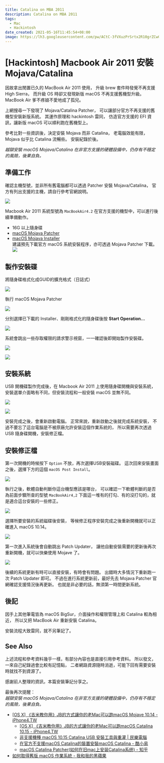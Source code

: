 ```yaml
---
title: Catalina on MBA 2011
description: Catalina on MBA 2011
tags:
  - Mac
  - Hackintosh
date_created: 2021-05-16T11:45:54+08:00
image: https://lh3.googleusercontent.com/pw/ACtC-3fVXuzPrSrtx2R10grZCwGi5meFEzFOuBSgtw8JrnWZ4N9G2MOCHLb41djGH8w9KeBv3wazMhPvopYCxvlLDcYrhAhB8JwJC4RYb4WkZo2EWUEXVjMquzbs7S5wYhLbasNhNq1nXFXKqZ6pqD4_qNv-8w=w800-no?authuser=0
---
```


# [Hackintosh] Macbook Air 2011 安裝 Mojava/Catalina

因故拿出閒置已久的 MacBook Air 2011 使用，
升級 brew 套件時發覺不再支援 High Sierra，
而升級 OS 時卻又發現新版 macOS 不再支援舊機型升級。
MacBook Air 爹不疼娘不愛地成了孤兒。

上網搜尋一下發現了 Mojava/Catalina Patcher，
可以讓部分官方不再支援的舊機型安裝新版系統。
其運作原理和 hackintosh 雷同，
仿造官方支援的 EFI 資訊，讓新版 macOS 可以順利跑在舊機型上。

參考比對一些資訊後，決定安裝 Mojava 而非 Catalina，
老電腦效能有限，Mojava 似乎比 Catalina 流暢些。
安裝紀錄於後。

_越獄安裝 macOS Mojava/Catalina 在非官方支援的硬體設備中，仍存有不穩定的風險，後果自負。_

## 準備工作

確認主機型號，並非所有舊電腦都可以透過 Patcher 安裝 Mojava/Catalina，
官方有列出支援的主機，請自行參考官網說明。

![](https://lh3.googleusercontent.com/pw/ACtC-3dL0riUaXnORmvDJUBkVLQYxPWmZByDQMB1PuFagMM5giIdPMBO6k8pyY1j2g9k6tpSTe9UR_LOk5YlNtg5MEWodsATK5e4ruaxO-TSwzjgoi8fppqRW77WQdSRHfHc-KIs2uOU8m8mjZhzYp-jDd8eBg=w593-h538-no?authuser=0)

Macbook Air 2011 系統型號為 `MacBookAir4.2`
在官方支援的機型中，可以進行後續準備動作。

- 16G 以上隨身碟
- [macOS Mojava Patcher](http://dosdude1.com/mojave/)
- [macOS Mojava Installer](https://apps.apple.com/us/app/macos-mojave/id1398502828?mt=12)  
  建議預先下載官方 macOS 系統安裝程序，亦可透過 Mojava Patcher 下載。  
  ![](https://lh3.googleusercontent.com/pw/ACtC-3d_P68vX1FQrc3cOVDFTsZXnykQ_iChRuqJ5IqrUarM4K9RGkGO2455iA67EsHJDgYQC83jwGLpmHA_hAV1z_vywntth5N26A421ZeliQa-9eOzpkt3xOlCgnC28kxn66ZH_9llUpc5LU1NDH-yilQt2g=w800-no?authuser=0)

## 製作安裝碟

將隨身碟格式化成GUID的擴充格式（日誌式）

![](https://lh3.googleusercontent.com/pw/ACtC-3dRH-9ipZmGNjim_uuVggf68nGbBjqlFky4G-2Khhrxvk459_LPCdLx8EsiNXpytFNTIysk2rQd43DM_hzo9ev-yz0vcIooIHOvnkcdt5i5hyZFGhXZYT0KiX0Kh5JnopIscPAaFlEGjS1KX8Ynx9294A=w800-no?authuser=0)

執行 macOS Mojava Patcher

![](https://lh3.googleusercontent.com/pw/ACtC-3f3oCmV_zRbzb6znhnjPs8Cf5bwM--3KtDKIA9d4l3__tF9m8Y1aUgI9fnkCfvcfcdoSrAmoPdnwIx-7n6JZyoFp0M78Ee0qlmSb5VaOamM9wjEu1bQVYdWEwxwE1rnRohgSL5oT2AwblIxKD8LlrKafg=w800-no?authuser=0)

分別選擇已下載的 Installer、剛剛格式化的隨身碟後按 **Start Operation...**

![](https://lh3.googleusercontent.com/pw/ACtC-3dpj2jDzuaPZTYRnBxksbvbfkhcZai1k7gUZaTssI0NOKDqtojW5yqsngQUEyZ5mowvUId7JmNaNKXvf9G3mjbd_inGYQutjXEDuP6Fxji4AVvKGTrjzqXKgJYpPIwsT6Ao17qmvd4wpU7gRoV1fqSdMQ=w800-no?authuser=0)

系統會跳出一些存取權限的請求警示視窗，一一確認後即開始製作安裝碟。

![](https://lh3.googleusercontent.com/pw/ACtC-3c2iIyJr7L8R-CWB4t_vlzThNcrt1pParpZXhLNDlulX-XEOv_lOhuGYrIRWWZoe4QXubXHqibg3xHifzBhcNut3RXOmAui86ACwBypML8lkjnPHnCi3CyPfAP2qw262yIGu1YxONVHbFCKs3hiCkaFUQ=w800-no?authuser=0)

![](https://lh3.googleusercontent.com/pw/ACtC-3dsnASd-CKeHD1Bq-UFWoetPaVGOLVivHOzqPsD4-GseR60nl8ewhcWbvy-DcPoqQyFFYu21jwUpVErZL3HrCGTXDA37w_akjF9fuBrP3pPfyS3pQq1h3IOQjK0IQpXBl9LijItDsXYeSCW3DMsoj6Wsg=w800-no?authuser=0)

## 安裝系統

USB 開機碟製作完成後，在 Macbook Air 2011 上使用隨身碟開機與安裝系統，
安裝選單介面略有不同，但安裝流程和一般安裝 macOS 並無不同。

![](https://lh3.googleusercontent.com/pw/ACtC-3ckHt3xbE-g3RNZtnNNiRHRS6GfD1DyOE4w3hCT8nHnmRPYNp5p78U9Q-45fYQsfQxTSYLvrzoa3h1rBGdcC2k5JlKgeFu48kkP2oC0IHNZPn-9iqPvX2CWBoVsAICaPloJkEHtanT368Nfhk0Gurjh5A=w800-no?authuser=0)

![](https://lh3.googleusercontent.com/pw/ACtC-3cpHHeOmeZIaXnKjuOwIieW-yiM_1vz-Fore8QbOWSih_YQoFRWuya1vIiGFbOJEVOb8YOw4BExcMqs0gZAz1tSOfNryy3xaR90dYjxO9_docDjLCLWh1n6My-i-8QckwATQ2ZWoJG496eiIeO3EkjJtg=w800-no?authuser=0)

安裝完成之後，會重新啟動電腦。
正常來說，重新啟動之後就完成系統安裝，
不過不要忘了這台電腦是不被原廠允許安裝這個作業系統的，
所以需要再次透過 USB 隨身碟開機，安裝修正檔。

## 安裝修正檔

第一次開機的時候按下 `Option` 不放，再次選擇USB安裝磁碟。
這次回來安裝畫面之後，選擇下方的這個 `macOS Post Install`。

![](https://lh3.googleusercontent.com/pw/ACtC-3dBw1ew6bzjvSHFQP-hRlQ2jsQRXMFpIDu2z205QA4AGueR7HU4I8k9Qj-eaNxSNYRYGZn7SKrHbl63B8vfkc0ZHLy_vASySS5Xb4Z9IPGY-g0MzmEKhRVEjce52jG6aeOILk1a8mfYjjzjNLpDrFu77g=w800-no?authuser=0)

執行之後，軟體自動判斷你這台機型應該是哪台，
可以確認一下軟體判斷的是否為前面步驟所查的型號 `MacBookAir4,2`
下面這一堆有的打勾、有的沒打勾的，就是適合這台安裝的一些修正。

![](https://lh3.googleusercontent.com/pw/ACtC-3dOAiY-38JGULik-odL_9inPHKGsiCrSQlWAFcCcBZVDg4P3Gmn2O65rL8wVcxrKzzLi5c4x_S5TlRs-j3cFW5rd4pQX6JN_2X2KRf_nCdMPuXognH7CLfKU8rhfgF1sOUFGNbnYOuWzk_c1IzD8GH5Pw=w800-no?authuser=0)

選擇所要安裝的系統磁碟後安裝，
等候修正程序安裝完成之後重新開機就可以正確進入 macOS 10.14。

![](https://lh3.googleusercontent.com/pw/ACtC-3c6NmV2FD-LJxXEq9ISRSFPnOvmLSeOD23zZFq1DnAA6Nrr--K00enPtEFXvLxRhPn6zh0eSThdkiQQrXQgpVDmf1MshbGhOuB2uEeAQ0kGK2k0m_0oghTBcBsC9BmG--Ebkbr4bMhbFSUAkl19IQqMZg=w698-no?authuser=0)

第一次進入系統後會自動跳出 Patch Updater，
讓他自動安裝需要的更新後再次重新開機，就可以快樂使用 Mojave 了。

![](https://lh3.googleusercontent.com/pw/ACtC-3e4qtQeJ6g7G3LPmgGIrUOrOW0zNEfMpXLoYp2xw2Mgx8MyXy7j0p2oBZCj_M8p4mSmEJV_AhKCyBOy6CXbeC-B3bKw-50rUwQxYf2KltUYFCTS7mLCFNBZJtmM3CORK5c8-31a7XxLjnoDU6m5iJuLLA=w800-no?authuser=0)

後續的系統更新有時可以直接安裝，有時會有問題。
出錯時大多情況下重新跑一次 Patch Updater 即可。
不過在進行系統更新前，最好先去 Mojava Patcher 官網確認支援情況後再更新。
也就是非必要的話，無須第一時間更新系統。

## 後記

因手上其他筆電皆為 macOS BigSur，介面操作和權限管理上和 Catalina 較為相近，
所以又把 MacBook Air 重新安裝 Catalina。

安裝流程大致雷同，就不另筆記了。

## See Also

上述流程和參考資料幾乎一樣，有部分內容也是直接引用參考資料。
所以發文，一來自己紀錄過會比較有記憶點，
二者網路資源隨時消逝，可能下回有需要安裝時就找不到資源了。

感謝前人整理的資訊，本篇安裝筆記分享之。

最後再次提醒：  
_越獄安裝 macOS Mojava/Catalina 在非官方支援的硬體設備中，仍存有不穩定的風險，後果自負。_

- [[OS X] 《吉米教你用》JB的方式讓你的老Mac可以跑macOS Mojave 10.14 - iPhone4.TW](https://iphone4.tw/forums/showthread.php?t=221017)
  - [[OS X] 《吉米教你用》JB的方式讓你的老Mac可以跑macOS Catalina 10.15 - iPhone4.TW](https://iphone4.tw/forums/showthread.php?t=221260)
  - [非支援機種 macOS 10.15 Catalina USB 安裝工具與重灌 | 民樂電腦](https://7--8.com/how-to-create-a-macos-catalina-10-15-unsupported-usb-installer/)
  - [在官方不支援macOS Catalina的裝置安裝macOS Catalina - 酷小易](https://blog.steveyi.net/macos-catalina-on-unsupport-mac/)
  - [macOS Catalina Patcher(如何在旧mac上安装Catalina系统) - 知乎](https://blog.steveyi.net/macos-catalina-on-unsupport-mac/)
- [如何取得舊版 macOS 作業系統 - 我和我的黑蘋果](https://www.imacpc.net/archives/3864)
